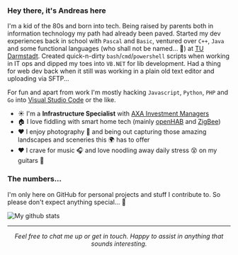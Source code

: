 
### Hey there, it's Andreas here
I'm a kid of the 80s and born into tech. Being raised by parents both in information technology my path had already been paved. Started my dev experiences back in school with `Pascal` and `Basic`, ventured over `C++`, `Java` and some functional languages (who shall not be named... 🧙) at [TU Darmstadt](https://www.tu-darmstadt.de/). Created quick-n-dirty `bash`/`cmd`/`powershell` scripts when working in IT ops and dipped my toes into `VB.NET` for lib development. Had a thing for web dev back when it still was working in a plain old text editor and uploading via SFTP... 

For fun and apart from work I'm mostly hacking `Javascript`, `Python`, `PHP` and `Go` into [Visual Studio Code](https://github.com/microsoft/vscode) or the like.


<!-- - ☀️ I'm a **Information Security Specialist** with [Drooms](https://www.drooms.com) -->
- ☀️ I'm a **Infrastructure Specialist** with [AXA Investment Managers](https://www.axa-im.com)
- 🏠 I love fiddling with smart home tech (mainly [openHAB](https://github.com/openhab) and [ZigBee](https://github.com/Koenkk/zigbee2mqtt))
- ❤️ I enjoy photography 📸 and being out capturing those amazing landscapes and sceneries this 🌍 has to offer
- ❤️ I crave for music 🎧 and love noodling away daily stress 😵 on my guitars 🎸

### The numbers...
I'm only here on GitHub for personal projects and stuff I contribute to. So please don't expect anything special... 🦄

![My github stats](https://github-readme-stats.vercel.app/api?username=andreasbrett&show_icons=true)

<hr>
<p align="center">
  <i>Feel free to chat me up or get in touch. Happy to assist in anything that sounds interesting.</i>
</p>
